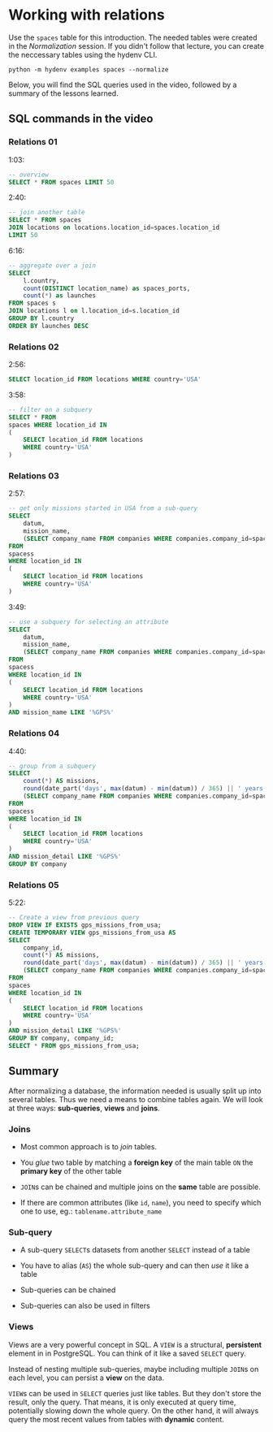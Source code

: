 # Working with relations
Use the `spaces` table for this introduction. The needed tables were
created in the *Normalization* session. If you didn't follow that
lecture, you can create the neccessary tables using the hydenv CLI.

```
python -m hydenv examples spaces --normalize
```

Below, you will find the SQL queries used in the video, followed by a summary of
the lessons learned.

## SQL commands in the video

### Relations 01

1:03:
```SQL
-- overview
SELECT * FROM spaces LIMIT 50
```

2:40:
```SQL
-- join another table
SELECT * FROM spaces
JOIN locations on locations.location_id=spaces.location_id
LIMIT 50
```

6:16:
```SQL
-- aggregate over a join
SELECT
	l.country,
	count(DISTINCT location_name) as spaces_ports,
	count(*) as launches
FROM spaces s
JOIN locations l on l.location_id=s.location_id
GROUP BY l.country
ORDER BY launches DESC
```

### Relations 02

2:56:
```SQL
SELECT location_id FROM locations WHERE country='USA'
```

3:58:
```SQL
-- filter on a subquery
SELECT * FROM
spaces WHERE location_id IN
(
	SELECT location_id FROM locations
	WHERE country='USA'
)
```

### Relations 03

2:57:
```SQL
-- get only missions started in USA from a sub-query
SELECT
	datum,
	mission_name,
	(SELECT company_name FROM companies WHERE companies.company_id=spaces.company_id) as company
FROM
spacess
WHERE location_id IN
(
	SELECT location_id FROM locations
	WHERE country='USA'
)
```

3:49:
```SQL
-- use a subquery for selecting an attribute
SELECT
	datum,
	mission_name,
	(SELECT company_name FROM companies WHERE companies.company_id=spaces.company_id) as company
FROM
spacess
WHERE location_id IN
(
	SELECT location_id FROM locations
	WHERE country='USA'
)
AND mission_name LIKE '%GPS%'
```

### Relations 04

4:40:
```SQL
-- group from a subquery
SELECT
	count(*) AS missions,
	round(date_part('days', max(datum) - min(datum)) / 365) || ' years' AS "serving years",
	(SELECT company_name FROM companies WHERE companies.company_id=spaces.company_id) AS company
FROM
spacess
WHERE location_id IN
(
	SELECT location_id FROM locations
	WHERE country='USA'
)
AND mission_detail LIKE '%GPS%'
GROUP BY company
```

### Relations 05

5:22:
```SQL
-- Create a view from previous query
DROP VIEW IF EXISTS gps_missions_from_usa;
CREATE TEMPORARY VIEW gps_missions_from_usa AS
SELECT
	company_id,
	count(*) AS missions,
	round(date_part('days', max(datum) - min(datum)) / 365) || ' years' AS "serving years",
	(SELECT company_name FROM companies WHERE companies.company_id=spaces.company_id) AS company
FROM
spaces
WHERE location_id IN
(
	SELECT location_id FROM locations
	WHERE country='USA'
)
AND mission_detail LIKE '%GPS%'
GROUP BY company, company_id;
SELECT * FROM gps_missions_from_usa;
```


## Summary

After normalizing a database, the information needed is usually split up into
several tables. Thus we need a means to combine tables again. We will look at three
ways: **sub-queries**, **views** and **joins**.

### Joins

* Most common approach is to *join* tables.

* You *glue* two table by matching a **foreign key** of the main table `ON` the **primary key** of the other table

* `JOIN`s can be chained and multiple joins on the **same** table are possible.

* If there are common attributes (like `id`, `name`), you need to specify which one to use, eg.: `tablename.attribute_name`


### Sub-query

* A sub-query `SELECT`s datasets from another `SELECT` instead of a table

* You have to alias (`AS`) the whole sub-query and can then *use* it like a table

* Sub-queries can be chained

* Sub-queries can also be used in filters


### Views

Views are a very powerful concept in SQL. A `VIEW` is a structural, **persistent** element in in PostgreSQL.
You can think of it like a saved `SELECT` query.

Instead of nesting multiple sub-queries, maybe including
multiple `JOIN`s on each level, you can persist a **view**
on the data.

`VIEW`s can be used in `SELECT` queries just like tables. But they don't store the result, only the query. That means,
it is only executed at query time, potentially slowing down
the whole query. On the other hand, it will always query the
most recent values from tables with **dynamic** content.
